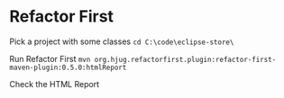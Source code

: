 # Refactor First


Pick a project with some classes 
    `cd C:\code\eclipse-store\`

Run Refactor First
    `mvn org.hjug.refactorfirst.plugin:refactor-first-maven-plugin:0.5.0:htmlReport`

Check the HTML Report

